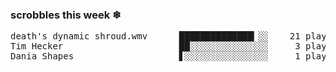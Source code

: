 <h3>scrobbles this week ❄</h3><pre>death's dynamic shroud.wmv      ██████████████▎░░    21 plays
Tim Hecker                      ██░░░░░░░░░░░░░░░     3 plays
Dania Shapes                    ▋░░░░░░░░░░░░░░░░     1 plays</pre>